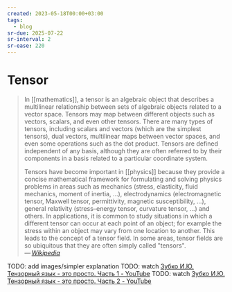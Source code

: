 ```yaml
---
created: 2023-05-18T00:00+03:00
tags:
  - blog
sr-due: 2025-07-22
sr-interval: 2
sr-ease: 220
---
```


# Tensor

> In [[mathematics]], a tensor is an algebraic object that describes a multilinear relationship between sets of algebraic objects related to a vector space. Tensors may map between different objects such as vectors, scalars, and even other tensors. There are many types of tensors, including scalars and vectors (which are the simplest tensors), dual vectors, multilinear maps between vector spaces, and even some operations such as the dot product. Tensors are defined independent of any basis, although they are often referred to by their components in a basis related to a particular coordinate system.
>
> Tensors have become important in [[physics]] because they provide a concise mathematical framework for formulating and solving physics problems in areas such as mechanics (stress, elasticity, fluid mechanics, moment of inertia, ...), electrodynamics (electromagnetic tensor, Maxwell tensor, permittivity, magnetic susceptibility, ...), general relativity (stress–energy tensor, curvature tensor, ...) and others. In applications, it is common to study situations in which a different tensor can occur at each point of an object; for example the stress within an object may vary from one location to another. This leads to the concept of a tensor field. In some areas, tensor fields are so ubiquitous that they are often simply called "tensors".\
> — <cite>[Wikipedia](https://en.wikipedia.org/wiki/Tensor)</cite>

TODO: add images/simpler explanation TODO: watch [Зубко И.Ю. Тензорный язык - это просто. Часть 1 - YouTube](https://www.youtube.com/watch?v=jMvj4Rxka1w) TODO: watch [Зубко И.Ю. Тензорный язык - это просто. Часть 2 - YouTube](https://www.youtube.com/watch?v=HVhyCAq2pmY)
